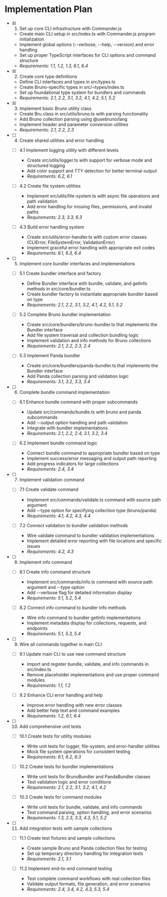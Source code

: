# Implementation Plan

- [x] 1. Set up core CLI infrastructure with Commander.js

  - Create main CLI setup in src/index.ts with Commander.js program initialization
  - Implement global options (--verbose, --help, --version) and error handling
  - Set up proper TypeScript interfaces for CLI options and command structure
  - _Requirements: 1.1, 1.2, 1.3, 6.1, 6.4_

- [x] 2. Create core type definitions

  - Define CLI interfaces and types in src/types.ts
  - Create Bruno-specific types in src/~types/index.ts
  - Set up foundational type system for bundlers and commands
  - _Requirements: 2.1, 2.2, 3.1, 3.2, 4.1, 4.2, 5.1, 5.2_

- [x] 3. Implement basic Bruno utility class

  - Create Bru class in src/utils/bruno.ts with parsing functionality
  - Add Bruno collection parsing using @usebruno/lang
  - Implement header and parameter conversion utilities
  - _Requirements: 2.1, 2.2, 2.3_

- [ ] 4. Create shared utilities and error handling

  - [ ] 4.1 Implement logging utility with different levels

    - Create src/utils/logger.ts with support for verbose mode and structured logging
    - Add color support and TTY detection for better terminal output
    - _Requirements: 6.2, 6.1_

  - [ ] 4.2 Create file system utilities

    - Implement src/utils/file-system.ts with async file operations and path validation
    - Add error handling for missing files, permissions, and invalid paths
    - _Requirements: 2.3, 3.3, 6.3_

  - [ ] 4.3 Build error handling system
    - Create src/utils/error-handler.ts with custom error classes (CLIError, FileSystemError, ValidationError)
    - Implement graceful error handling with appropriate exit codes
    - _Requirements: 6.1, 6.3, 6.4_

- [ ] 5. Implement core bundler interfaces and implementations

  - [ ] 5.1 Create bundler interface and factory

    - Define Bundler interface with bundle, validate, and getInfo methods in src/core/bundler.ts
    - Create bundler factory to instantiate appropriate bundler based on type
    - _Requirements: 2.1, 2.2, 3.1, 3.2, 4.1, 4.2, 5.1, 5.2_

  - [ ] 5.2 Complete Bruno bundler implementation

    - Create src/core/bundlers/bruno-bundler.ts that implements the Bundler interface
    - Add file system traversal and collection bundling logic
    - Implement validation and info methods for Bruno collections
    - _Requirements: 2.1, 2.2, 2.3, 2.4_

  - [ ] 5.3 Implement Panda bundler
    - Create src/core/bundlers/panda-bundler.ts that implements the Bundler interface
    - Add Panda collection parsing and validation logic
    - _Requirements: 3.1, 3.2, 3.3, 3.4_

- [ ] 6. Complete bundle command implementation

  - [ ] 6.1 Enhance bundle command with proper subcommands

    - Update src/commands/bundle.ts with bruno and panda subcommands
    - Add --output option handling and path validation
    - Integrate with bundler implementations
    - _Requirements: 2.1, 2.2, 2.4, 3.1, 3.2, 3.4_

  - [ ] 6.2 Implement bundle command logic
    - Connect bundle command to appropriate bundler based on type
    - Implement success/error messaging and output path reporting
    - Add progress indicators for large collections
    - _Requirements: 2.4, 3.4_

- [ ] 7. Implement validation command

  - [ ] 7.1 Create validate command

    - Implement src/commands/validate.ts command with source path argument
    - Add --type option for specifying collection type (bruno/panda)
    - _Requirements: 4.1, 4.2, 4.3, 4.4_

  - [ ] 7.2 Connect validation to bundler validation methods
    - Wire validate command to bundler validation implementations
    - Implement detailed error reporting with file locations and specific issues
    - _Requirements: 4.2, 4.3_

- [ ] 8. Implement info command

  - [ ] 8.1 Create info command structure

    - Implement src/commands/info.ts command with source path argument and --type option
    - Add --verbose flag for detailed information display
    - _Requirements: 5.1, 5.2, 5.4_

  - [ ] 8.2 Connect info command to bundler info methods
    - Wire info command to bundler getInfo implementations
    - Implement metadata display for collections, requests, and endpoints
    - _Requirements: 5.1, 5.3, 5.4_

- [ ] 9. Wire all commands together in main CLI

  - [ ] 9.1 Update main CLI to use new command structure

    - Import and register bundle, validate, and info commands in src/index.ts
    - Remove placeholder implementations and use proper command modules
    - _Requirements: 1.1, 1.2_

  - [ ] 9.2 Enhance CLI error handling and help
    - Improve error handling with new error classes
    - Add better help text and command examples
    - _Requirements: 1.2, 6.1, 6.4_

- [ ] 10. Add comprehensive unit tests

  - [ ] 10.1 Create tests for utility modules

    - Write unit tests for logger, file-system, and error-handler utilities
    - Mock file system operations for consistent testing
    - _Requirements: 6.1, 6.2, 6.3_

  - [ ] 10.2 Create tests for bundler implementations

    - Write unit tests for BrunoBundler and PandaBundler classes
    - Test validation logic and error conditions
    - _Requirements: 2.1, 2.2, 3.1, 3.2, 4.1, 4.2_

  - [ ] 10.3 Create tests for command modules
    - Write unit tests for bundle, validate, and info commands
    - Test command parsing, option handling, and error scenarios
    - _Requirements: 1.3, 2.3, 3.3, 4.3, 5.1, 5.2_

- [ ] 11. Add integration tests with sample collections

  - [ ] 11.1 Create test fixtures and sample collections

    - Create sample Bruno and Panda collection files for testing
    - Set up temporary directory handling for integration tests
    - _Requirements: 2.1, 3.1_

  - [ ] 11.2 Implement end-to-end command testing
    - Test complete command workflows with real collection files
    - Validate output formats, file generation, and error scenarios
    - _Requirements: 2.4, 3.4, 4.2, 4.3, 5.3, 5.4_
